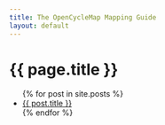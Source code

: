 ```yaml
---
title: The OpenCycleMap Mapping Guide
layout: default
---
```


{{ page.title }}
================

<ul>
{% for post in site.posts  %}
  <li><a href="{{ post.url }}">{{ post.title }}</a></li>
{% endfor %}
</ul>